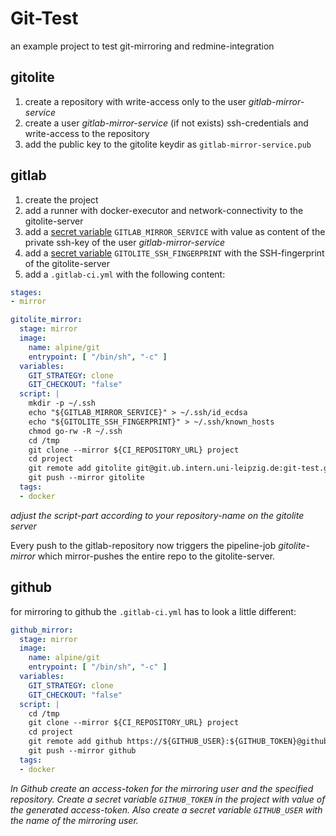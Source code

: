 # Git-Test

an example project to test git-mirroring and redmine-integration

## gitolite

1. create a repository with write-access only to the user *gitlab-mirror-service*
2. create a user *gitlab-mirror-service* (if not exists) ssh-credentials and write-access to the repository
3. add the public key to the gitolite keydir as `gitlab-mirror-service.pub`

## gitlab

1. create the project
2. add a runner with docker-executor and network-connectivity to the gitolite-server
3. add a [secret variable] `GITLAB_MIRROR_SERVICE` with value as content of the private ssh-key of the user *gitlab-mirror-service*
4. add a [secret variable] `GITOLITE_SSH_FINGERPRINT` with the SSH-fingerprint of the gitolite-server
3. add a `.gitlab-ci.yml` with the following content:

```yaml
stages:
- mirror

gitolite_mirror:
  stage: mirror
  image:
    name: alpine/git
    entrypoint: [ "/bin/sh", "-c" ]
  variables:
    GIT_STRATEGY: clone
    GIT_CHECKOUT: "false"
  script: |
    mkdir -p ~/.ssh
    echo "${GITLAB_MIRROR_SERVICE}" > ~/.ssh/id_ecdsa
    echo "${GITOLITE_SSH_FINGERPRINT}" > ~/.ssh/known_hosts
    chmod go-rw -R ~/.ssh
    cd /tmp
    git clone --mirror ${CI_REPOSITORY_URL} project
    cd project
    git remote add gitolite git@git.ub.intern.uni-leipzig.de:git-test.git
    git push --mirror gitolite
  tags:
  - docker
```
_adjust the script-part according to your repository-name on the gitolite server_

Every push to the gitlab-repository now triggers the pipeline-job *gitolite-mirror* which mirror-pushes the entire repo to the gitolite-server.

## github

for mirroring to github the `.gitlab-ci.yml` has to look a little different:

```yaml
github_mirror:
  stage: mirror
  image:
    name: alpine/git
    entrypoint: [ "/bin/sh", "-c" ]
  variables:
    GIT_STRATEGY: clone
    GIT_CHECKOUT: "false"
  script: |
    cd /tmp
    git clone --mirror ${CI_REPOSITORY_URL} project
    cd project
    git remote add github https://${GITHUB_USER}:${GITHUB_TOKEN}@github.com/finc/docker-vufind.git
    git push --mirror github
  tags:
  - docker
```
_In Github create an access-token for the mirroring user and the specified repository. Create a secret variable `GITHUB_TOKEN` in the project with value of the generated access-token. Also create a secret variable `GITHUB_USER` with the name of the mirroring user._


[secret variable]: https://git.sc.uni-leipzig.de/help/ci/variables/README#secret-variables]